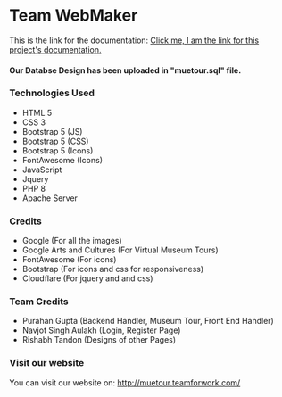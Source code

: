 # Team WebMaker

This is the link for the documentation: [Click me, I am the link for this project's documentation.](https://docs.google.com/document/d/1V_STaOF1Ncmy5Sj6TnWoL4YXh3F3h1G1/edit?usp=sharing&ouid=101877529729665335654&rtpof=true&sd=true)

#### Our Databse Design has been uploaded in "muetour.sql" file.

### Technologies Used
* HTML 5
* CSS 3
* Bootstrap 5 (JS)
* Bootstrap 5 (CSS)
* Bootstrap 5 (Icons)
* FontAwesome (Icons)
* JavaScript
* Jquery
* PHP 8
* Apache Server

### Credits
* Google (For all the images)
* Google Arts and Cultures (For Virtual Museum Tours)
* FontAwesome (For icons)
* Bootstrap (For icons and css for responsiveness)
* Cloudflare (For jquery and and css)

### Team Credits
* Purahan Gupta (Backend Handler, Museum Tour, Front End Handler)
* Navjot Singh Aulakh (Login, Register Page)
* Rishabh Tandon (Designs of other Pages)

### Visit our website
You can visit our website on:
http://muetour.teamforwork.com/
